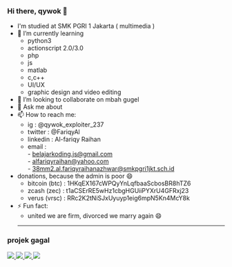 ### Hi there, qywok 👋

- I'm studied at SMK PGRI 1 Jakarta ( multimedia )
- 🌱 I’m currently learning
  - python3
  - actionscript 2.0/3.0
  - php
  - js
  - matlab
  - c,c++
  - UI/UX
  - graphic design and video editing
- 👯 I’m looking to collaborate on mbah gugel
- 💬 Ask me about 
- 📫 How to reach me:
  - ig : @qywok_exploiter_237
  - twitter : @FariqyAl
  - linkedin : Al-fariqy Raihan
  - email :<br> 
           - belajarkoding.js@gmail.com<br>
           - alfariqyraihan@yahoo.com<br>
           - 38mm2.al.fariqyraihanazhwar@smkpgri1jkt.sch.id<br>
- donations, because the admin is poor 😄
  - bitcoin (btc) : 1HKqEX167cWPQyYnLqfbaaScbosBR8hTZ6
  - zcash (zec) : t1aCSErRE5wHz1cbgHGUiiPYXrU4GFRxj23
  - verus (vrsc) : RRc2K2tNiSJxUyuyp1eig6mpN5Kn4McY8k
- ⚡ Fun fact:
  - united we are firm, divorced we marry again 😄
  <hr>
### projek gagal<br>
<a href="https://github.com/belajarqywok/delta">
        <img src="https://github-readme-stats.vercel.app/api/pin/?username=belajarqywok&repo=delta">
</a>
<a href="https://github.com/belajarqywok/Qverus">
        <img src="https://github-readme-stats.vercel.app/api/pin/?username=belajarqywok&repo=Qverus">
</a>
<a href="https://github.com/belajarqywok/aplikasi_beta">
        <img src="https://github-readme-stats.vercel.app/api/pin/?username=belajarqywok&repo=aplikasi_beta">
</a>
<a href="https://github.com/belajarqywok/botkopit">
        <img src="https://github-readme-stats.vercel.app/api/pin/?username=belajarqywok&repo=botkopit">
</a>
